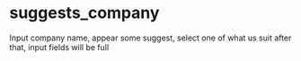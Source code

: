 # suggests_company
Input company name, appear some suggest, select one of what us suit after that, input fields will be full
